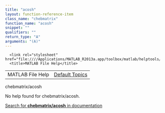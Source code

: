 ```yaml
---
title: "acosh"
layout: function-reference-item
class_name: "chebmatrix"
function_name: "acosh"
snippet: ""
qualifiers: ""
return_type: "A"
arguments: "(A)"
---
```


<html>
   <head>
      <meta http-equiv="Content-Type" content="text/html; charset=utf-8">
   
      <link rel="stylesheet" href="file:////Applications/MATLAB_R2013a.app/toolbox/matlab/helptools/private/helpwin.css">
      <title>MATLAB File Help</title>
   </head>
   <body>
      <!--Single-page help-->
      <table border="0" cellspacing="0" width="100%">
         <tr class="subheader">
            <td class="headertitle">MATLAB File Help</td>
            <td class="subheader-right"><a href="matlab:helpwin">Default Topics</a></td>
         </tr>
      </table>
      <div class="title">chebmatrix/acosh</div>
      <!--No help found-->
      <p>No help found for <span class="helptopic">chebmatrix/acosh</span>.
      </p>
      <p><a href="matlab:docsearch('chebmatrix/acosh')">
            Search for <b>chebmatrix/acosh</b> in documentation
            </a></p>
   </body>
</html>
